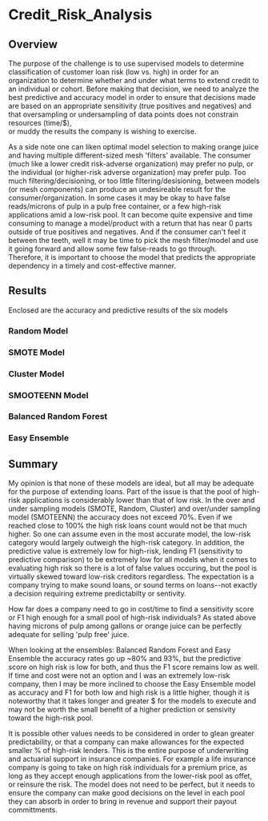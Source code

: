 # Credit_Risk_Analysis

## Overview 
The purpose of the challenge is to use supervised models to determine classification of customer loan risk (low vs. high) in order for an organization to determine whether and under what terms to extend credit to an individual or cohort. 
Before making that decision, we need to analyze the best predictive and accuracy model in order to ensure that decisions made are based on an appropriate sensitivity (true positives and negatives) and that oversampling or undersampling of data points does not constrain resources (time/$),    
or muddy the results the company is wishing to exercise.  

As a side note one can liken optimal model selection to making orange juice and having multiple different-sized mesh 'filters' available. The consumer (much like a lower credit risk-adverse organization) may prefer no pulp, or the individual (or higher-risk adverse organization) may prefer pulp. 
Too much filtering/decisioning, or too little filtering/desisioning, between models (or mesh components) can produce an undesireable result for the consumer/organization. In some cases it may be okay to have false reads/microns of pulp in a pulp free container, or a few high-risk applications amid a low-risk pool. It can become quite expensive and time consuming 
to manage a model/product with a return that has near 0 parts outside of true positives and negatives. And if the consumer can't feel it between the teeth, well it may be time to pick the mesh filter/model and use it going forward and allow some few false-reads to go through.    
Therefore, it is important to choose the model that predicts the appropriate dependency in a timely and cost-effective manner.   

## Results 
Enclosed are the accuracy and predictive results of the six models 

### Random Model


### SMOTE Model


### Cluster Model


### SMOOTEENN Model


### Balanced Random Forest 


### Easy Ensemble 



## Summary 
My opinion is that none of these models are ideal, but all may be adequate for the purpose of extending loans. Part of the issue is that the pool of high-risk applications is considerably lower than that of low risk.
In the over and under sampling models (SMOTE, Random, Cluster) and over/under sampling model (SMOTEENN) the accuracy does not exceed 70%. Even if we reached close to 100% the high risk loans count would not be that much higher. So one can assume even in the most accurate model, the low-risk category would largely outweigh the high-risk category. 
In addition, the predictive value is extremely low for high-risk, lending F1 (sensitivity to predictive comparison) to be extremely low for all models when it comes to evaluating high risk so there is a lot of false values occuring, but the pool is virtually skewed toward low-risk creditors regardless. 
The expectation is a company trying to make sound loans, or sound terms on loans--not exactly a decision requiring extreme predictabilty or sentivity.  

How far does a company need to go in cost/time to find a sensitivity score or F1 high enough for a small pool of high-risk individuals?
As stated above having microns of pulp among gallons or orange juice can be perfectly adequate for selling 'pulp free' juice. 

When looking at the ensembles: Balanced Random Forest and Easy Ensemble the accuracy rates go up ~80% and 93%, but the predictive score on high risk is low for both, and thus the F1 score remains low as well. 
If time and cost were not an option and I was an extremely low-risk company, then I may be more inclined to choose the Easy Ensemble model as accuracy and F1 for both low and high risk is a little higher, though it is noteworthy that it takes longer and greater $ for the models to execute and may not be worth the small benefit of a higher prediction or sensivity toward the high-risk pool.

It is possible other values needs to be considered in order to glean greater predictability, or that a company can make allowances for the expected smaller % of high-risk lenders. 
This is the entire purpose of underwriting and actuarial support in insurance companies. For example a life insurance company is going to take on high risk individuals for a premium price, as long as they accept enough applications from the lower-risk pool as offet, or reinsure the risk.
The model does not need to be perfect, but it needs to ensure the company can make good decisions on the level in each pool they can absorb in order to bring in revenue and support their payout committments. 
 
 
